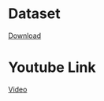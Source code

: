 # Dataset
[Download](https://raw.githubusercontent.com/Codecademy/datasets/master/streeteasy/manhattan.csv)

# Youtube Link
[Video](https://youtu.be/a9aKuc84_xo)